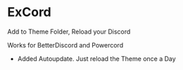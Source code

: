 # ExCord
Add to Theme Folder, Reload your Discord

Works for BetterDiscord and Powercord

- Added Autoupdate. Just reload the Theme once a Day
